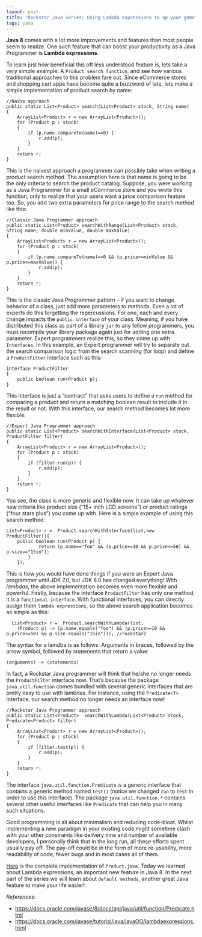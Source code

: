 ```yaml
---
layout: post
title: "Rockstar Java Series: Using Lambda expressions to up your game"
tags: java
---
```


**Java 8** comes with a lot more improvements and features than most people seem to realize. One such feature that can boost your productivity as a Java Programmer is **Lambda expressions**.<!--more-->

To learn just how beneficial this oft less understood feature is, lets take a very simple example: A `Product search function`, and see how various traditional approaches to this problem fare out. Since eCommerce stores and shopping cart apps have become quite a buzzword of late, lets make a simple implementation of product search by name:

    //Navie approach
    public static List<Product> search(List<Product> stock, String name) 
    {
        ArrayList<Product> r = new ArrayList<Product>();
        for (Product p : stock)
        {
            if (p.name.compareTo(name)==0) {
                r.add(p);
            }
        }
        return r;
    }

This is the naivest approach a programmer can possibly take when writing a product search method. The assumption here is that name is going to be the only criteria to search the product catalog. Suppose, you were working as a Java Programmer for a small eCommerce store and you wrote this function, only to realize that your users want a price comparison feature too. So, you add two extra parameters for price range to the search method like this:

    //Classic Java Programmer approach
    public static List<Product> searchWithRange(List<Product> stock, String name, double minValue, double maxValue)
    {
        ArrayList<Product> r = new ArrayList<Product>();
        for (Product p : stock)
        {
            if (p.name.compareTo(name)==0 && (p.price>=minValue && p.price<=maxValue)) {
                r.add(p);
            }
        }
        return r;
    }

This is the classic Java Programmer pattern - if you want to change behavior of a class, just add more parameters to methods. Even a lot of experts do this forgetting the repercussions. For one, each and every change impacts the `public interface` of your class. Meaning, if you have distributed this class as part of a library `jar` to any fellow programmers, you must recompile your library package again just for adding one extra parameter. Expert programmers realize this, so they come up with `Interfaces`. In this example, an Expert programmer will try to separate out the search comparison logic from the search scanning (for loop) and define a `ProductFilter` interface such as this:

    interface ProductFilter
    {
        public boolean run(Product p);
    }

This interface is just a “contract” that asks users to define a `run` method for comparing a product and return a matching boolean result to include it in the result or not. With this interface, our search method becomes lot more flexible:

    //Expert Java Programmer approach
    public static List<Product> searchWithInterface(List<Product> stock, ProductFilter filter)
    {
        ArrayList<Product> r = new ArrayList<Product>();
        for (Product p : stock)
        {
            if (filter.run(p)) {
                r.add(p);
            }
        }
        return r;
    }

You see, the class is more generic and flexible now. It can take up whatever new criteria like product size (“15+ inch LCD screens”) or product ratings (“four stars plus”) you come up with. Here is a simple example of using this search method:

    List<Product> r =  Product.searchWithInterface(list,new ProductFilter(){
        public boolean run(Product p) {
                return (p.name=="foo" && (p.price>=10 && p.price<=50) && p.size=="15in");
            }
        });

This is how you would have done things if you were an Expert Java programmer until JDK 7.0, but JDK 8.0 has changed everything! With *lambdas*, the above implementation becomes even more flexible and powerful. Firstly, because the interface `ProductFilter` has only one method, it is a `functional interface`. With functional interfaces, you can directly assign them `lambda expressions`, so the above search application becomes as simple as this:

      List<Product> r =  Product.searchWithLambda(list,
        (Product p) -> (p.name.equals("foo") && (p.price>=10 && p.price<=50) && p.size.equals("15in"))); //rockstar2

The syntax for a lamdba is as follows: Arguments in braces, followed by the arrow symbol, followed by statements that return a value:

	(arguments) -> (statements)


In fact, a Rockstar Java programmer will think that he/she no longer needs the `ProductFilter` interface now. That’s because the package `java.util.function` comes bundled with several generic interfaces that are pretty easy to use with lambdas. For instance, using the `Predicate<T>` Interface, our search method no longer needs an interface now!

	//Rockstar Java Programmer approach
	public static List<Product>  searchWithLambda(List<Product> stock, Predicate<Product> filter) 
	{
		ArrayList<Product> r = new ArrayList<Product>();
		for (Product p : stock)
		{
			if (filter.test(p)) {
				r.add(p);
			}
		}
		return r;
	}

The interface `java.util.function.Predicate` is a generic interface that contains a generic method named `test()` (notice we changed `run` to `test` in order to use this interface). The package `java.util.function.*` contains several other useful interfaces like `Predicate` that can help you in many such situations.

Good programming is all about minimalism and reducing code-bloat. Whilst implementing a new paradigm in your existing code might sometime clash with your other constraints like delivery time and number of available developers, I personally think that in the long run, all these efforts spent usually pay off. The pay-off could be in the form of more re-usability, more readability of code, fewer bugs and in most cases all of them.

[Here](https://gist.github.com/prahladyeri/0577b5a01ccaa8206e80) is the complete implementation of `Product.java`. Today we learned about Lambda expressions, an important new feature in Java 8. In the next part of the series we will learn about `default methods`, another great Java feature to make your life easier!

*References:*

- <https://docs.oracle.com/javase/8/docs/api/java/util/function/Predicate.html>
- <https://docs.oracle.com/javase/tutorial/java/javaOO/lambdaexpressions.html>

